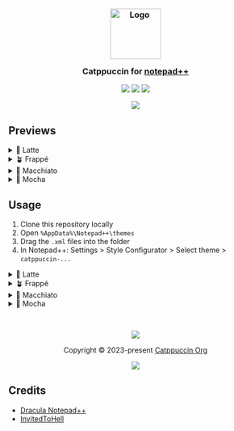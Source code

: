 <h3 align="center">
	<img src="https://raw.githubusercontent.com/catppuccin/catppuccin/main/assets/logos/exports/1544x1544_circle.png" width="100" alt="Logo"/><br/>
	<img src="https://raw.githubusercontent.com/catppuccin/catppuccin/main/assets/misc/transparent.png" height="30" width="0px"/>
	Catppuccin for <a href="https://github.com/notepad-plus-plus/notepad-plus-plus">notepad++</a>
	<img src="https://raw.githubusercontent.com/catppuccin/catppuccin/main/assets/misc/transparent.png" height="30" width="0px"/>
</h3>

<p align="center">
	<a href="https://github.com/catppuccin/notepadplusplus/stargazers"><img src="https://img.shields.io/github/stars/catppuccin/template?colorA=363a4f&colorB=b7bdf8&style=for-the-badge"></a>
	<a href="https://github.com/catppuccin/notepadplusplus/issues"><img src="https://img.shields.io/github/issues/catppuccin/template?colorA=363a4f&colorB=f5a97f&style=for-the-badge"></a>
	<a href="https://github.com/catppuccin/notepadplusplus/contributors"><img src="https://img.shields.io/github/contributors/catppuccin/template?colorA=363a4f&colorB=a6da95&style=for-the-badge"></a>
</p>

<p align="center">
	<img src="https://github.com/InvitedToHell/notepadplusplus/blob/master/assets/previews/preview.webp"/>
</p>

## Previews

<details>
<summary>🌻 Latte</summary>
<img src="https://github.com/catppuccin/notepadplusplus/blob/master/assets/previews/latte.webp"/>
</details>
<details>
<summary>🪴 Frappé</summary>
<img src="https://github.com/catppuccin/notepadplusplus/blob/master/assets/previews/frappe.webp"/>
</details>
<details>
<summary>🌺 Macchiato</summary>
<img src="https://github.com/catppuccin/notepadplusplus/blob/master/assets/previews/macchiato.webp"/>
</details>
<details>
<summary>🌿 Mocha</summary>
<img src="https://github.com/catppuccin/notepadplusplus/blob/master/assets/previews/mocha.webp"/>
</details>


## Usage

1. Clone this repository locally
2. Open `%AppData%\Notepad++\themes`
3. Drag the `.xml` files into the folder
4. In Notepad++: Settings > Style Configurator > Select theme > `catppuccin-...`

<details>
<summary>🌻 Latte</summary>
<ol>
<li>In Notepad++: Settings > Preferences > Darkmode > Enable Darkmode</li>
<li>Then customize the following tones:</li>
<table>
<tr>
<th></th>
<th></th>
</tr>
<tr>
<td>Top</td>
<td>rgb(239, 241, 245)</td>
</tr>
<tr>
<td>Menu hot track</td>
<td>rgb(239, 241, 245)</td>
</tr>
<tr>
<td>Active</td>
<td>rgb(204, 208, 218)</td>
</tr>
<tr>
<td>Main</td>
<td>rgb(239, 241, 245)</td>
</tr>
<tr>
<td>Error</td>
<td>rgb(210, 15, 57)</td>
</tr>
<tr>
<td>Text</td>
<td>rgb(76, 79, 105)</td>
</tr>
<tr>
<td>Darker Text</td>
<td>rgb(92, 95, 119)</td>
</tr>
<tr>
<td>Disabled Text</td>
<td>rgb(108, 111, 133)</td>
</tr>
<tr>
<td>Edge</td>
<td>rgb(230, 233, 239)</td>
</tr>
<tr>
<td>Link</td>
<td>rgb(220, 138, 120)</td>
</tr>
</table>
</details>
</ol>
</details>
<details>
<summary>🪴 Frappé</summary>
<ol>
<li>In Notepad++: Settings > Preferences > Darkmode > Enable Darkmode</li>
<li>Then customize the following tones:</li>
<table>
<tr>
<th></th>
<th></th>
</tr>
<tr>
<td>Top</td>
<td>rgb(48, 52, 70)</td>
</tr>
<tr>
<td>Menu hot track</td>
<td>rgb(48, 52, 70)</td>
</tr>
<tr>
<td>Active</td>
<td>rgb(81, 87, 109)</td>
</tr>
<tr>
<td>Main</td>
<td>rgb(48, 52, 70)</td>
</tr>
<tr>
<td>Error</td>
<td>rgb(231, 130, 132)</td>
</tr>
<tr>
<td>Text</td>
<td>rgb(198, 208, 245)</td>
</tr>
<tr>
<td>Darker Text</td>
<td>rgb(181, 191, 226)</td>
</tr>
<tr>
<td>Disabled Text</td>
<td>rgb(165, 173, 206)</td>
</tr>
<tr>
<td>Edge</td>
<td>rgb(131, 139, 167)</td>
</tr>
<tr>
<td>Link</td>
<td>rgb(238, 190, 190)</td>
</tr>
</table>
</details>
</ol>
</details>
<details>
<summary>🌺 Macchiato</summary>
<ol>
<li>In Notepad++: Settings > Preferences > Darkmode > Enable Darkmode</li>
<li>Then customize the following tones:</li>
<table>
<tr>
<th></th>
<th></th>
</tr>
<tr>
<td>Top</td>
<td>rgb(36, 39, 58)</td>
</tr>
<tr>
<td>Menu hot track</td>
<td>rgb(36, 39, 58)</td>
</tr>
<tr>
<td>Active</td>
<td>rgb(73, 77, 100)</td>
</tr>
<tr>
<td>Main</td>
<td>rgb(36, 39, 58)</td>
</tr>
<tr>
<td>Error</td>
<td>rgb(237, 135, 150)</td>
</tr>
<tr>
<td>Text</td>
<td>rgb(202, 211, 245)</td>
</tr>
<tr>
<td>Darker Text</td>
<td>rgb(184, 192, 224))</td>
</tr>
<tr>
<td>Disabled Text</td>
<td>rgb(165, 173, 203)</td>
</tr>
<tr>
<td>Edge</td>
<td>rgb(110, 115, 141)</td>
</tr>
<tr>
<td>Link</td>
<td>rgb(240, 198, 198)</td>
</tr>
</table>
</details>
</ol>
</details>
<details>
<summary>🌿 Mocha</summary>
<ol>
<li>In Notepad++: Settings > Preferences > Darkmode > Enable Darkmode</li>
<li>Then customize the following tones:</li>
<table>
<tr>
<th></th>
<th></th>
</tr>
<tr>
<td>Top</td>
<td>rgb(24, 24, 37)</td>
</tr>
<tr>
<td>Menu hot track</td>
<td>rgb(24, 24, 37)</td>
</tr>
<tr>
<td>Active</td>
<td>rgb(30, 30, 46)</td>
</tr>
<tr>
<td>Main</td>
<td>rgb(24, 24, 37)</td>
</tr>
<tr>
<td>Error</td>
<td>rgb(243, 139, 168)</td>
</tr>
<tr>
<td>Text</td>
<td>rgb(205, 214, 244)</td>
</tr>
<tr>
<td>Darker Text</td>
<td>rgb(205, 192, 222)</td>
</tr>
<tr>
<td>Disabled Text</td>
<td>rgb(88, 91, 112)</td>
</tr>
<tr>
<td>Edge</td>
<td>rgb(24, 24, 37)</td>
</tr>
<tr>
<td>Link</td>
<td>rgb(249, 226, 175)</td>
</tr>
</table>
</details>
</ol>
</details>

&nbsp;

<p align="center">
	<img src="https://raw.githubusercontent.com/catppuccin/catppuccin/main/assets/footers/gray0_ctp_on_line.svg?sanitize=true" />
</p>

<p align="center">
	Copyright &copy; 2023-present <a href="https://github.com/catppuccin" target="_blank">Catppuccin Org</a>
</p>

<p align="center">
	<a href="https://github.com/catppuccin/catppuccin/blob/main/LICENSE"><img src="https://img.shields.io/static/v1.svg?style=for-the-badge&label=License&message=MIT&logoColor=d9e0ee&colorA=363a4f&colorB=b7bdf8"/></a>
</p>

## Credits
- [Dracula Notepad++](https://github.com/dracula/notepad-plus-plus)
- [InvitedToHell](https://github.com/InvitedToHell)
